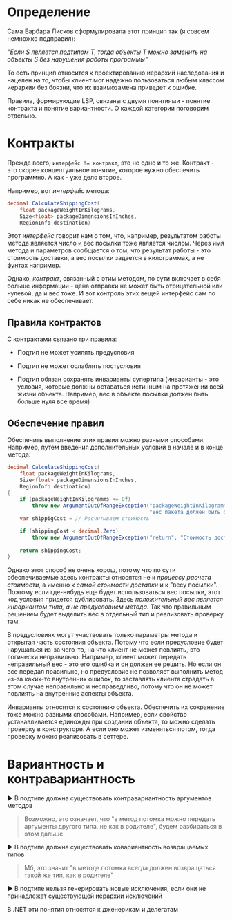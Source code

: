 # Определение

Сама Барбара Лисков сформулировала этот принцип так (я совсем немножко подправил):

*"Если S является подтипом T, тогда объекты T можно заменить на объекты S без нарушения работы программы"*

То есть принцип относится к проектированию иерархий наследования и нацелен на то, чтобы клиент мог надежно пользоваться любым классом иерархии без боязни, что их взаимозамена приведет к ошибке.

Правила, формирующие LSP, связаны с двумя понятиями - понятие контракта и понятие вариантности. О каждой категории поговорим отдельно.

# Контракты

Прежде всего, `интерфейс != контракт`, это не одно и то же. Контракт - это скорее концептуальное понятие, которое нужно обеспечить программно. А как - уже дело второе.

Например, вот *интерфейс* метода:

```c#
decimal CalculateShippingCost(
    float packageWeightInKilograms,
	Size<float> packageDimensionsInInches,
	RegionInfo destination)
```

Этот *интерфейс* говорит нам о том, что, например, результатом работы метода является число и вес посылки тоже является числом. Через имя метода и параметров сообщается о том, что результат работы - это стоимость доставки, а вес посылки задается в килограммах, а не фунтах например.

Однако, *контракт*, связанный с этим методом, по сути включает в себя больше информации - цена отправки не может быть отрицательной или нулевой, да и вес тоже. И вот контроль этих вещей интерфейс сам по себе никак не обеспечивает.

## Правила контрактов

С контрактами связано три правила:

* Подтип не может усилять предусловия

* Подтип не может ослаблять постусловия
* Подтип обязан сохранять инварианты супертипа (инварианты - это условия, которые должны оставаться истинным на протяжении всей жизни объекта. Например, вес в объекте посылки должен быть больше нуля все время)

## Обеспечение правил

Обеспечить выполнение этих правил можно разными способами. Например, путем введения дополнительных условий в начале и в конце метода:

```c#
decimal CalculateShippingCost(
    float packageWeightInKilograms,
	Size<float> packageDimensionsInInches,
	RegionInfo destination)
{
    if (packageWeightInKilogramms <= 0f)
        throw new ArgumentOutOfRangeException("packageWeightInKilogramms",
                                              "Вес пакета должен быть больше нуля");
    var shippigCost = // Расчитываем стоимость

	if (shippingCost < decimal.Zero)
        throw new ArgumentOutOfRangeException("return", "Стоимость доставки не может быть отрицательной");
    
    return shippingCost;
}
```

Однако этот способ не очень хорош, потому что по сути обеспечиваемые здесь контракты относятся не к *процессу расчета стоимости*, а именно к *самой стоимости доставки* и к "весу посылки". Поэтому если где-нибудь еще будет использоваться вес посылки, этот код условия придется дублировать. Здесь *положительный вес является инвариантом типа, а не предусловием метода*. Так что правильным решением будет выделить вес в отдельный тип и реализовать проверку там.

В предусловиях могут участвовать только параметры метода и открытая часть состояния объекта. Потому что если предусловие будет нарушаться из-за чего-то, на что клиент не может повлиять, это логически неправильно. Например, клиент может передать неправильный вес - это его ошибка и он должен ее решить. Но если он все передал правильно, но предусловие не позволяет выполнить метод из-за каких-то внутренних ошибок, то заставлять клиента страдать в этом случае неправильно и несправедливо, потому что он не может повлиять на внутренние аспекты объекта.

Инварианты относятся к состоянию объекта. Обеспечить их сохранение тоже можно разными способами. Например, если свойство устанавливается единожды при создании объекта, то можно сделать проверку в конструкторе. А если оно может изменяться потом, тогда проверку можно реализовать в сеттере.



# Вариантность и контравариантность

► В подтипе должна существовать контравариантность аргументов методов

> Возможно, это означает, что "в метод потомка можно передать аргументы другого типа, не как в родителе", будем разбираться в этом дальше

► В подтипе должна существовать ковариантность возвращаемых типов

> Мб, это значит "в методе потомка всегда должен возвращаться такой же тип, как в родителе"

► В подтипе нельзя генерировать новые исключения, если они не принадлежат существующей иерархии исключений

В .NET эти понятия относятся к дженерикам и делегатам